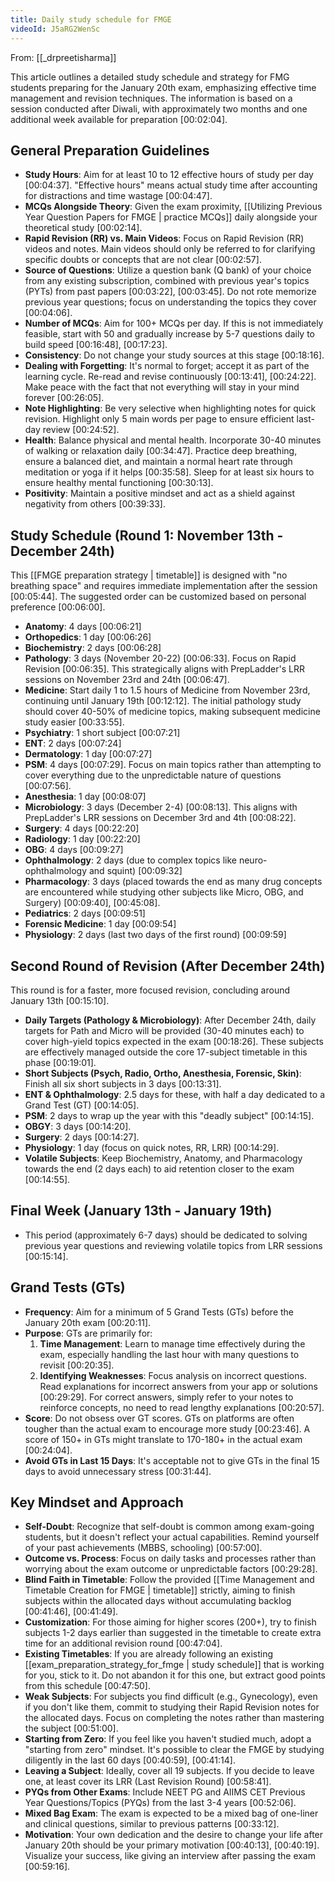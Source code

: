 ```yaml
---
title: Daily study schedule for FMGE
videoId: J5aRG2WenSc
---
```


From: [[_drpreetisharma]] <br/> 

This article outlines a detailed study schedule and strategy for FMG students preparing for the January 20th exam, emphasizing effective time management and revision techniques. The information is based on a session conducted after Diwali, with approximately two months and one additional week available for preparation <a class="yt-timestamp" data-t="00:02:04">[00:02:04]</a>.

## General Preparation Guidelines

*   **Study Hours**: Aim for at least 10 to 12 effective hours of study per day <a class="yt-timestamp" data-t="00:04:37">[00:04:37]</a>. "Effective hours" means actual study time after accounting for distractions and time wastage <a class="yt-timestamp" data-t="00:04:47">[00:04:47]</a>.
*   **MCQs Alongside Theory**: Given the exam proximity, [[Utilizing Previous Year Question Papers for FMGE | practice MCQs]] daily alongside your theoretical study <a class="yt-timestamp" data-t="00:02:14">[00:02:14]</a>.
*   **Rapid Revision (RR) vs. Main Videos**: Focus on Rapid Revision (RR) videos and notes. Main videos should only be referred to for clarifying specific doubts or concepts that are not clear <a class="yt-timestamp" data-t="00:02:57">[00:02:57]</a>.
*   **Source of Questions**: Utilize a question bank (Q bank) of your choice from any existing subscription, combined with previous year's topics (PYTs) from past papers <a class="yt-timestamp" data-t="00:03:22">[00:03:22]</a>, <a class="yt-timestamp" data-t="00:03:45">[00:03:45]</a>. Do not rote memorize previous year questions; focus on understanding the topics they cover <a class="yt-timestamp" data-t="00:04:06">[00:04:06]</a>.
*   **Number of MCQs**: Aim for 100+ MCQs per day. If this is not immediately feasible, start with 50 and gradually increase by 5-7 questions daily to build speed <a class="yt-timestamp" data-t="00:16:48">[00:16:48]</a>, <a class="yt-timestamp" data-t="00:17:23">[00:17:23]</a>.
*   **Consistency**: Do not change your study sources at this stage <a class="yt-timestamp" data-t="00:18:16">[00:18:16]</a>.
*   **Dealing with Forgetting**: It's normal to forget; accept it as part of the learning cycle. Re-read and revise continuously <a class="yt-timestamp" data-t="00:13:41">[00:13:41]</a>, <a class="yt-timestamp" data-t="00:24:22">[00:24:22]</a>. Make peace with the fact that not everything will stay in your mind forever <a class="yt-timestamp" data-t="00:26:05">[00:26:05]</a>.
*   **Note Highlighting**: Be very selective when highlighting notes for quick revision. Highlight only 5 main words per page to ensure efficient last-day review <a class="yt-timestamp" data-t="00:24:52">[00:24:52]</a>.
*   **Health**: Balance physical and mental health. Incorporate 30-40 minutes of walking or relaxation daily <a class="yt-timestamp" data-t="00:34:47">[00:34:47]</a>. Practice deep breathing, ensure a balanced diet, and maintain a normal heart rate through meditation or yoga if it helps <a class="yt-timestamp" data-t="00:35:58">[00:35:58]</a>. Sleep for at least six hours to ensure healthy mental functioning <a class="yt-timestamp" data-t="00:30:13">[00:30:13]</a>.
*   **Positivity**: Maintain a positive mindset and act as a shield against negativity from others <a class="yt-timestamp" data-t="00:39:33">[00:39:33]</a>.

## Study Schedule (Round 1: November 13th - December 24th)

This [[FMGE preparation strategy | timetable]] is designed with "no breathing space" and requires immediate implementation after the session <a class="yt-timestamp" data-t="00:05:44">[00:05:44]</a>. The suggested order can be customized based on personal preference <a class="yt-timestamp" data-t="00:06:00">[00:06:00]</a>.

*   **Anatomy**: 4 days <a class="yt-timestamp" data-t="00:06:21">[00:06:21]</a>
*   **Orthopedics**: 1 day <a class="yt-timestamp" data-t="00:06:26">[00:06:26]</a>
*   **Biochemistry**: 2 days <a class="yt-timestamp" data-t="00:06:28">[00:06:28]</a>
*   **Pathology**: 3 days (November 20-22) <a class="yt-timestamp" data-t="00:06:33">[00:06:33]</a>. Focus on Rapid Revision <a class="yt-timestamp" data-t="00:06:35">[00:06:35]</a>. This strategically aligns with PrepLadder's LRR sessions on November 23rd and 24th <a class="yt-timestamp" data-t="00:06:47">[00:06:47]</a>.
*   **Medicine**: Start daily 1 to 1.5 hours of Medicine from November 23rd, continuing until January 19th <a class="yt-timestamp" data-t="00:12:12">[00:12:12]</a>. The initial pathology study should cover 40-50% of medicine topics, making subsequent medicine study easier <a class="yt-timestamp" data-t="00:33:55">[00:33:55]</a>.
*   **Psychiatry**: 1 short subject <a class="yt-timestamp" data-t="00:07:21">[00:07:21]</a>
*   **ENT**: 2 days <a class="yt-timestamp" data-t="00:07:24">[00:07:24]</a>
*   **Dermatology**: 1 day <a class="yt-timestamp" data-t="00:07:27">[00:07:27]</a>
*   **PSM**: 4 days <a class="yt-timestamp" data-t="00:07:29">[00:07:29]</a>. Focus on main topics rather than attempting to cover everything due to the unpredictable nature of questions <a class="yt-timestamp" data-t="00:07:56">[00:07:56]</a>.
*   **Anesthesia**: 1 day <a class="yt-timestamp" data-t="00:08:07">[00:08:07]</a>
*   **Microbiology**: 3 days (December 2-4) <a class="yt-timestamp" data-t="00:08:13">[00:08:13]</a>. This aligns with PrepLadder's LRR sessions on December 3rd and 4th <a class="yt-timestamp" data-t="00:08:22">[00:08:22]</a>.
*   **Surgery**: 4 days <a class="yt-timestamp" data-t="00:22:20">[00:22:20]</a>
*   **Radiology**: 1 day <a class="yt-timestamp" data-t="00:22:20">[00:22:20]</a>
*   **OBG**: 4 days <a class="yt-timestamp" data-t="00:09:27">[00:09:27]</a>
*   **Ophthalmology**: 2 days (due to complex topics like neuro-ophthalmology and squint) <a class="yt-timestamp" data-t="00:09:32">[00:09:32]</a>
*   **Pharmacology**: 3 days (placed towards the end as many drug concepts are encountered while studying other subjects like Micro, OBG, and Surgery) <a class="yt-timestamp" data-t="00:09:40">[00:09:40]</a>, <a class="yt-timestamp" data-t="00:45:08">[00:45:08]</a>.
*   **Pediatrics**: 2 days <a class="yt-timestamp" data-t="00:09:51">[00:09:51]</a>
*   **Forensic Medicine**: 1 day <a class="yt-timestamp" data-t="00:09:54">[00:09:54]</a>
*   **Physiology**: 2 days (last two days of the first round) <a class="yt-timestamp" data-t="00:09:59">[00:09:59]</a>

## Second Round of Revision (After December 24th)

This round is for a faster, more focused revision, concluding around January 13th <a class="yt-timestamp" data-t="00:15:10">[00:15:10]</a>.

*   **Daily Targets (Pathology & Microbiology)**: After December 24th, daily targets for Path and Micro will be provided (30-40 minutes each) to cover high-yield topics expected in the exam <a class="yt-timestamp" data-t="00:18:26">[00:18:26]</a>. These subjects are effectively managed outside the core 17-subject timetable in this phase <a class="yt-timestamp" data-t="00:19:01">[00:19:01]</a>.
*   **Short Subjects (Psych, Radio, Ortho, Anesthesia, Forensic, Skin)**: Finish all six short subjects in 3 days <a class="yt-timestamp" data-t="00:13:31">[00:13:31]</a>.
*   **ENT & Ophthalmology**: 2.5 days for these, with half a day dedicated to a Grand Test (GT) <a class="yt-timestamp" data-t="00:14:05">[00:14:05]</a>.
*   **PSM**: 2 days to wrap up the year with this "deadly subject" <a class="yt-timestamp" data-t="00:14:15">[00:14:15]</a>.
*   **OBGY**: 3 days <a class="yt-timestamp" data-t="00:14:20">[00:14:20]</a>.
*   **Surgery**: 2 days <a class="yt-timestamp" data-t="00:14:27">[00:14:27]</a>.
*   **Physiology**: 1 day (focus on quick notes, RR, LRR) <a class="yt-timestamp" data-t="00:14:29">[00:14:29]</a>.
*   **Volatile Subjects**: Keep Biochemistry, Anatomy, and Pharmacology towards the end (2 days each) to aid retention closer to the exam <a class="yt-timestamp" data-t="00:14:55">[00:14:55]</a>.

## Final Week (January 13th - January 19th)

*   This period (approximately 6-7 days) should be dedicated to solving previous year questions and reviewing volatile topics from LRR sessions <a class="yt-timestamp" data-t="00:15:14">[00:15:14]</a>.

## Grand Tests (GTs)

*   **Frequency**: Aim for a minimum of 5 Grand Tests (GTs) before the January 20th exam <a class="yt-timestamp" data-t="00:20:11">[00:20:11]</a>.
*   **Purpose**: GTs are primarily for:
    1.  **Time Management**: Learn to manage time effectively during the exam, especially handling the last hour with many questions to revisit <a class="yt-timestamp" data-t="00:20:35">[00:20:35]</a>.
    2.  **Identifying Weaknesses**: Focus analysis on incorrect questions. Read explanations for incorrect answers from your app or solutions <a class="yt-timestamp" data-t="00:29:29">[00:29:29]</a>. For correct answers, simply refer to your notes to reinforce concepts, no need to read lengthy explanations <a class="yt-timestamp" data-t="00:20:57">[00:20:57]</a>.
*   **Score**: Do not obsess over GT scores. GTs on platforms are often tougher than the actual exam to encourage more study <a class="yt-timestamp" data-t="00:23:46">[00:23:46]</a>. A score of 150+ in GTs might translate to 170-180+ in the actual exam <a class="yt-timestamp" data-t="00:24:04">[00:24:04]</a>.
*   **Avoid GTs in Last 15 Days**: It's acceptable not to give GTs in the final 15 days to avoid unnecessary stress <a class="yt-timestamp" data-t="00:31:44">[00:31:44]</a>.

## Key Mindset and Approach

*   **Self-Doubt**: Recognize that self-doubt is common among exam-going students, but it doesn't reflect your actual capabilities. Remind yourself of your past achievements (MBBS, schooling) <a class="yt-timestamp" data-t="00:57:00">[00:57:00]</a>.
*   **Outcome vs. Process**: Focus on daily tasks and processes rather than worrying about the exam outcome or unpredictable factors <a class="yt-timestamp" data-t="00:29:28">[00:29:28]</a>.
*   **Blind Faith in Timetable**: Follow the provided [[Time Management and Timetable Creation for FMGE | timetable]] strictly, aiming to finish subjects within the allocated days without accumulating backlog <a class="yt-timestamp" data-t="00:41:46">[00:41:46]</a>, <a class="yt-timestamp" data-t="00:41:49">[00:41:49]</a>.
*   **Customization**: For those aiming for higher scores (200+), try to finish subjects 1-2 days earlier than suggested in the timetable to create extra time for an additional revision round <a class="yt-timestamp" data-t="00:47:04">[00:47:04]</a>.
*   **Existing Timetables**: If you are already following an existing [[exam_preparation_strategy_for_fmge | study schedule]] that is working for you, stick to it. Do not abandon it for this one, but extract good points from this schedule <a class="yt-timestamp" data-t="00:47:50">[00:47:50]</a>.
*   **Weak Subjects**: For subjects you find difficult (e.g., Gynecology), even if you don't like them, commit to studying their Rapid Revision notes for the allocated days. Focus on completing the notes rather than mastering the subject <a class="yt-timestamp" data-t="00:51:00">[00:51:00]</a>.
*   **Starting from Zero**: If you feel like you haven't studied much, adopt a "starting from zero" mindset. It's possible to clear the FMGE by studying diligently in the last 60 days <a class="yt-timestamp" data-t="00:40:59">[00:40:59]</a>, <a class="yt-timestamp" data-t="00:41:14">[00:41:14]</a>.
*   **Leaving a Subject**: Ideally, cover all 19 subjects. If you decide to leave one, at least cover its LRR (Last Revision Round) <a class="yt-timestamp" data-t="00:58:41">[00:58:41]</a>.
*   **PYQs from Other Exams**: Include NEET PG and AIIMS CET Previous Year Questions/Topics (PYQs) from the last 3-4 years <a class="yt-timestamp" data-t="00:52:06">[00:52:06]</a>.
*   **Mixed Bag Exam**: The exam is expected to be a mixed bag of one-liner and clinical questions, similar to previous patterns <a class="yt-timestamp" data-t="00:33:12">[00:33:12]</a>.
*   **Motivation**: Your own dedication and the desire to change your life after January 20th should be your primary motivation <a class="yt-timestamp" data-t="00:40:13">[00:40:13]</a>, <a class="yt-timestamp" data-t="00:40:19">[00:40:19]</a>. Visualize your success, like giving an interview after passing the exam <a class="yt-timestamp" data-t="00:59:16">[00:59:16]</a>.